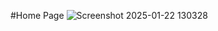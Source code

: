 #Home Page
![Screenshot 2025-01-22 130328](https://github.com/user-attachments/assets/ea8c0ad3-f08e-464c-8944-30807507ef54)
